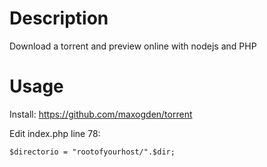 # Description
Download a torrent and preview online with nodejs and PHP

# Usage
Install: https://github.com/maxogden/torrent

Edit index.php line 78:
```
$directorio = "rootofyourhost/".$dir;
```

